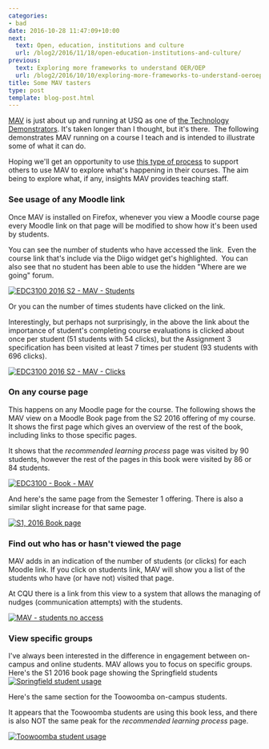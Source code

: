 ```yaml
---
categories:
- bad
date: 2016-10-28 11:47:09+10:00
next:
  text: Open, education, institutions and culture
  url: /blog2/2016/11/18/open-education-institutions-and-culture/
previous:
  text: Exploring more frameworks to understand OER/OEP
  url: /blog2/2016/10/10/exploring-more-frameworks-to-understand-oeroep/
title: Some MAV tasters
type: post
template: blog-post.html
---
```

[MAV](https://github.com/damoclark/mav-enterprise) is just about up and running at USQ as one of [the Technology Demonstrators](https://www.usq.edu.au/learning-teaching/demonstrators/about). It's taken longer than I thought, but it's there.  The following demonstrates MAV running on a course I teach and is intended to illustrate some of what it can do.

Hoping we'll get an opportunity to use [this type of process](/blog2/2016/09/08/making-course-activity-more-transparent-a-proposed-use-of-mav/#using) to support others to use MAV to explore what's happening in their courses. The aim being to explore what, if any, insights MAV provides teaching staff.

### See usage of any Moodle link

Once MAV is installed on Firefox, whenever you view a Moodle course page every Moodle link on that page will be modified to show how it's been used by students.

You can see the number of students who have accessed the link.  Even the course link that's include via the Diigo widget get's highlighted.  You can also see that no student has been able to use the hidden "Where are we going" forum.

[![EDC3100 2016 S2 - MAV - Students](images/30308832290_0a50493e94_z.jpg)](https://www.flickr.com/photos/david_jones/30308832290/in/dateposted-public/ "EDC3100 2016 S2 - MAV - Students")

Or you can the number of times students have clicked on the link.

Interestingly, but perhaps not surprisingly, in the above the link about the importance of student's completing course evaluations is clicked about once per student (51 students with 54 clicks), but the Assignment 3 specification has been visited at least 7 times per student (93 students with 696 clicks).

[![EDC3100 2016 S2 - MAV - Clicks](images/29976969954_ca9313f2e7_z.jpg)](https://www.flickr.com/photos/david_jones/29976969954/in/dateposted-public/ "EDC3100 2016 S2 - MAV - Clicks")

### On any course page

This happens on any Moodle page for the course. The following shows the MAV view on a Moodle Book page from the S2 2016 offering of my course. It shows the first page which gives an overview of the rest of the book, including links to those specific pages.

It shows that the _recommended learning process_ page was visited by 90 students, however the rest of the pages in this book were visited by 86 or 84 students.

[![EDC3100 - Book - MAV](images/30491845652_441b6218fd_z.jpg)](https://www.flickr.com/photos/david_jones/30491845652/in/dateposted-public/ "EDC3100 - Book - MAV")

And here's the same page from the Semester 1 offering. There is also a similar slight increase for that same page.

[![S1, 2016 Book page](images/30492286212_f17151b9e8_z.jpg)](https://www.flickr.com/photos/david_jones/30492286212/in/dateposted-public/ "S1, 2016 Book page")

### Find out who has or hasn't viewed the page

MAV adds in an indication of the number of students (or clicks) for each Moodle link. If you click on students link, MAV will show you a list of the students who have (or have not) visited that page.

At CQU there is a link from this view to a system that allows the managing of nudges (communication attempts) with the students.

[![MAV - students no access](images/29977117394_8143845fd7_z.jpg)](https://www.flickr.com/photos/david_jones/29977117394/in/dateposted-public/ "MAV - students no access")

### View specific groups

I've always been interested in the difference in engagement between on-campus and online students. MAV allows you to focus on specific groups. Here's the S1 2016 book page showing the Springfield students [![Springfield student usage](images/29977456554_cb669e7658.jpg)](https://www.flickr.com/photos/david_jones/29977456554/in/dateposted-public/ "Springfield student usage")

Here's the same section for the Toowoomba on-campus students.

It appears that the Toowoomba students are using this book less, and there is also NOT the same peak for the _recommended learning process_ page.

[![Toowoomba student usage](images/29975453003_b9a26287a1.jpg)](https://www.flickr.com/photos/david_jones/29975453003/in/dateposted-public/ "Toowoomba student usage")